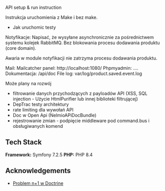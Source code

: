 API setup & run instruction


Instrukcja uruchomienia z Make i bez make.
- Jak uruchomic testy




Notyfikacje:
Napisać, że wysyłane asynchronicznie za pośrednictwem systemu kolejek RabbitMQ.
Bez blokowania procesu dodawania produktu (core domain).

Awaria w module notyfikacji nie zatrzyma procesu dodawania produktu.


Mail: Mailcatcher panel:  http://localhost:1080/
Phpmyadmin: ....
Dokumentacja: /api/doc
File log: var/log/product.saved.event.log


Może plany na rozwój
- filtrowanie danych przychodzących z payloadów API (XSS, SQL injection - Użycie HtmlPurifier lub innej biblioteki filtrującej)
- DepTrac testy architektury
- rate limiting dla wywołań API
- Doc w Open Api (NelmioAPiDocBundle)
- rejestrowanie zmian - podpięcie middleware pod command.bus i obsługiwanych komend

## Tech Stack
    



**Framework:** Symfony 7.2.5
**PHP:** PHP 8.4


## Acknowledgements
- [Problem n+1 w Doctrine](https://koddlo.pl/doctrine-problem-n1-i-mozliwe-rozwiazania/)
